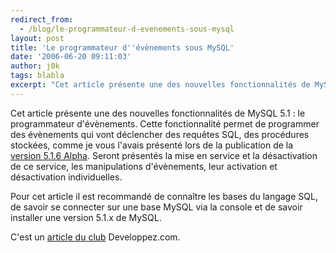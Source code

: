```yaml
---
redirect_from:
  - /blog/le-programmateur-d-evenements-sous-mysql
layout: post
title: 'Le programmateur d''évènements sous MySQL'
date: '2006-06-20 09:11:03'
author: j0k
tags: blabla
excerpt: "Cet article présente une des nouvelles fonctionnalités de MySQL 5.1 : le programmateur d'évènements.      \nCette fonctionnalité permet de programmer des évènements qui vont déclencher des requêtes SQL, des procédures stockées, comme je vous l'avais présenté lors de la publication de la [version 5.1.6      …"
---
```


Cet article présente une des nouvelles fonctionnalités de MySQL 5.1 : le programmateur d'évènements.
Cette fonctionnalité permet de programmer des évènements qui vont déclencher des requêtes SQL, des procédures stockées, comme je vous l'avais présenté lors de la publication de la [version 5.1.6 Alpha](http://www.j0k3r.net/news-la-5-1-6-alpha-de-mysql-1091.html). Seront présentés la mise en service et la désactivation de ce service, les manipulations d'évènements, leur activation et désactivation individuelles.

Pour cet article il est recommandé de connaître les bases du langage SQL, de savoir se connecter sur une base MySQL via la console et de savoir installer une version 5.1.x de MySQL.

C'est un [article du club](http://atranchant.developpez.com/mysql/evenement/) Developpez.com.
